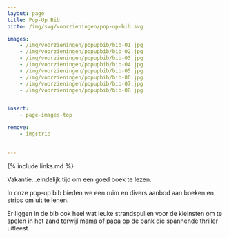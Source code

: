 ```yaml
---
layout: page
title: Pop-Up Bib
picto: /img/svg/voorzieningen/pop-up-bib.svg

images:
    - /img/voorzieningen/popupbib/bib-01.jpg
    - /img/voorzieningen/popupbib/bib-02.jpg
    - /img/voorzieningen/popupbib/bib-03.jpg
    - /img/voorzieningen/popupbib/bib-04.jpg
    - /img/voorzieningen/popupbib/bib-05.jpg
    - /img/voorzieningen/popupbib/bib-06.jpg
    - /img/voorzieningen/popupbib/bib-07.jpg
    - /img/voorzieningen/popupbib/bib-08.jpg


insert:
    - page-images-top

remove:
    - imgstrip
    

---
```

{% include links.md %}

Vakantie...eindelijk tijd om een goed boek te lezen.

In onze pop-up bib bieden we een ruim en divers aanbod aan boeken en strips om uit te lenen.

Er liggen in de bib ook heel wat leuke strandspullen voor de kleinsten om te spelen in het zand terwijl mama of papa op de bank die spannende thriller uitleest.


